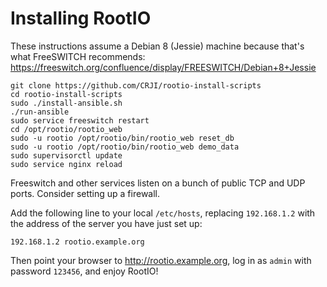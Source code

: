# Installing RootIO

These instructions assume a Debian 8 (Jessie) machine because that's what
FreeSWITCH recommends:
https://freeswitch.org/confluence/display/FREESWITCH/Debian+8+Jessie

```
git clone https://github.com/CRJI/rootio-install-scripts
cd rootio-install-scripts
sudo ./install-ansible.sh
./run-ansible
sudo service freeswitch restart
cd /opt/rootio/rootio_web
sudo -u rootio /opt/rootio/bin/rootio_web reset_db
sudo -u rootio /opt/rootio/bin/rootio_web demo_data
sudo supervisorctl update
sudo service nginx reload
```

Freeswitch and other services listen on a bunch of public TCP and UDP ports.
Consider setting up a firewall.

Add the following line to your local `/etc/hosts`, replacing `192.168.1.2` with
the address of the server you have just set up:

```
192.168.1.2 rootio.example.org
```

Then point your browser to http://rootio.example.org, log in as `admin` with
password `123456`, and enjoy RootIO!
